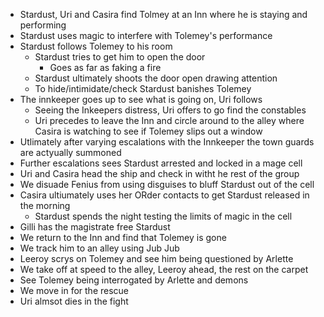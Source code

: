 <!-- TITLE: April 20, 2019 -->
<!-- SUBTITLE: A quick summary of 2019 04 20 -->

* Stardust, Uri and Casira find Tolmey at an Inn where he is staying and performing
* Stardust uses magic to interfere with Tolemey's performance
* Stardust follows Tolemey to his room
	* Stardust tries to get him to open the door
		* Goes as far as faking a fire
	* Stardust ultimately shoots the door open drawing attention
	* To hide/intimidate/check Stardust banishes Tolemey
* The innkeeper goes up to see what is going on, Uri follows
	* Seeing the Inkeepers distress, Uri offers to go find the constables
	* Uri precedes to leave the Inn and circle around to the alley where Casira is watching to see if Tolemey slips out a window
* Utlimately after varying escalations with the Innkeeper the town guards are actyually summoned
* Further escalations sees Stardust arrested and  locked in a mage cell
* Uri and Casira head the ship and check in witht he rest of the group
* We disuade Fenius from using disguises to bluff Stardust out of the cell
* Casira ultiumately uses her ORder contacts to get Stardust released in the morning
	* Stardust spends the night testing the limits of magic in the cell
* Gilli has the magistrate free Stardust
* We return to the Inn and find that Tolemey is gone
* We track him to an alley using Jub Jub
* Leeroy scrys on Tolemey and see him being questioned by Arlette
* We take off at speed to the alley, Leeroy ahead, the rest on the carpet
* See Tolemey being interrogated by Arlette and demons
* We move in for the rescue
* Uri almsot dies in the fight